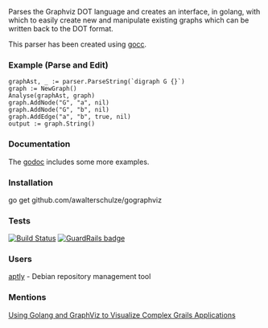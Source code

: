 Parses the Graphviz DOT language and creates an interface, in golang, with which to easily create new and manipulate existing graphs which can be written back to the DOT format.

This parser has been created using [gocc](http://code.google.com/p/gocc).

### Example (Parse and Edit) ###

```
graphAst, _ := parser.ParseString(`digraph G {}`)
graph := NewGraph()
Analyse(graphAst, graph)
graph.AddNode("G", "a", nil)
graph.AddNode("G", "b", nil)
graph.AddEdge("a", "b", true, nil)
output := graph.String()
```

### Documentation ###

The [godoc](https://godoc.org/github.com/awalterschulze/gographviz) includes some more examples.

### Installation ###
go get github.com/awalterschulze/gographviz

### Tests ###

[![Build Status](https://travis-ci.org/awalterschulze/gographviz.svg?branch=master)](https://travis-ci.org/awalterschulze/gographviz) [![GuardRails badge](https://badges.production.guardrails.io/moul/gographviz.svg)](https://www.guardrails.io)

### Users ###

[aptly](https://github.com/smira/aptly) - Debian repository management tool

### Mentions ###

[Using Golang and GraphViz to Visualize Complex Grails Applications](http://ilikeorangutans.github.io/2014/05/03/using-golang-and-graphviz-to-visualize-complex-grails-applications/)
